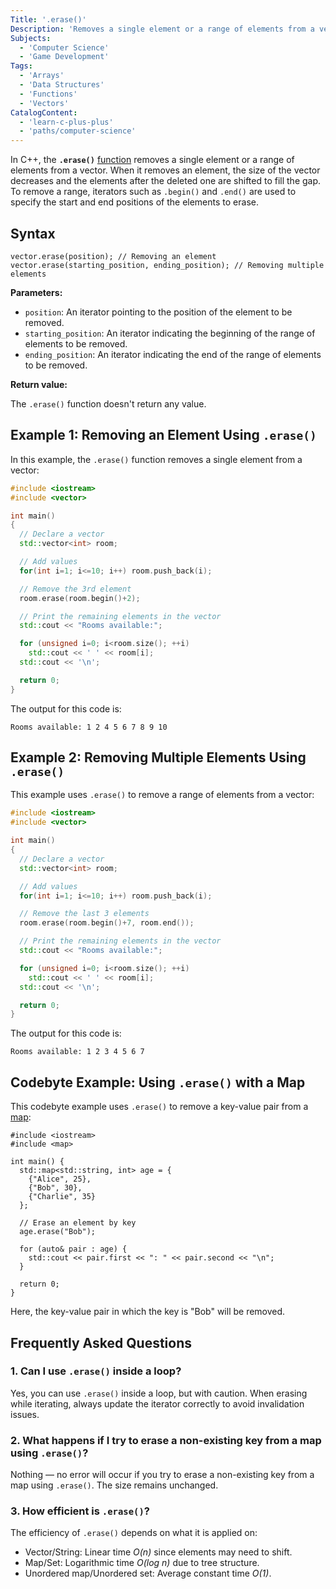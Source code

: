 ```yaml
---
Title: '.erase()'
Description: 'Removes a single element or a range of elements from a vector.'
Subjects:
  - 'Computer Science'
  - 'Game Development'
Tags:
  - 'Arrays'
  - 'Data Structures'
  - 'Functions'
  - 'Vectors'
CatalogContent:
  - 'learn-c-plus-plus'
  - 'paths/computer-science'
---
```


In C++, the **`.erase()`** [function](https://www.codecademy.com/resources/docs/cpp/functions) removes a single element or a range of elements from a vector. When it removes an element, the size of the vector decreases and the elements after the deleted one are shifted to fill the gap. To remove a range, iterators such as `.begin()` and `.end()` are used to specify the start and end positions of the elements to erase.

## Syntax

```pseudo
vector.erase(position); // Removing an element
vector.erase(starting_position, ending_position); // Removing multiple elements
```

**Parameters:**

- `position`: An iterator pointing to the position of the element to be removed.
- `starting_position`: An iterator indicating the beginning of the range of elements to be removed.
- `ending_position`: An iterator indicating the end of the range of elements to be removed.

**Return value:**

The `.erase()` function doesn't return any value.

## Example 1: Removing an Element Using `.erase()`

In this example, the `.erase()` function removes a single element from a vector:

```cpp
#include <iostream>
#include <vector>

int main()
{
  // Declare a vector
  std::vector<int> room;

  // Add values
  for(int i=1; i<=10; i++) room.push_back(i);

  // Remove the 3rd element
  room.erase(room.begin()+2);

  // Print the remaining elements in the vector
  std::cout << "Rooms available:";

  for (unsigned i=0; i<room.size(); ++i)
    std::cout << ' ' << room[i];
  std::cout << '\n';

  return 0;
}
```

The output for this code is:

```shell
Rooms available: 1 2 4 5 6 7 8 9 10
```

## Example 2: Removing Multiple Elements Using `.erase()`

This example uses `.erase()` to remove a range of elements from a vector:

```cpp
#include <iostream>
#include <vector>

int main()
{
  // Declare a vector
  std::vector<int> room;

  // Add values
  for(int i=1; i<=10; i++) room.push_back(i);

  // Remove the last 3 elements
  room.erase(room.begin()+7, room.end());

  // Print the remaining elements in the vector
  std::cout << "Rooms available:";

  for (unsigned i=0; i<room.size(); ++i)
    std::cout << ' ' << room[i];
  std::cout << '\n';

  return 0;
}
```

The output for this code is:

```shell
Rooms available: 1 2 3 4 5 6 7
```

## Codebyte Example: Using `.erase()` with a Map

This codebyte example uses `.erase()` to remove a key-value pair from a [map](https://www.codecademy.com/resources/docs/cpp/maps):

```codebyte/cpp
#include <iostream>
#include <map>

int main() {
  std::map<std::string, int> age = {
    {"Alice", 25},
    {"Bob", 30},
    {"Charlie", 35}
  };

  // Erase an element by key
  age.erase("Bob");

  for (auto& pair : age) {
    std::cout << pair.first << ": " << pair.second << "\n";
  }

  return 0;
}
```

Here, the key-value pair in which the key is "Bob" will be removed.

## Frequently Asked Questions

### 1. Can I use `.erase()` inside a loop?

Yes, you can use `.erase()` inside a loop, but with caution. When erasing while iterating, always update the iterator correctly to avoid invalidation issues.

### 2. What happens if I try to erase a non-existing key from a map using `.erase()`?

Nothing — no error will occur if you try to erase a non-existing key from a map using `.erase()`. The size remains unchanged.

### 3. How efficient is `.erase()`?

The efficiency of `.erase()` depends on what it is applied on:

- Vector/String: Linear time _O(n)_ since elements may need to shift.
- Map/Set: Logarithmic time _O(log n)_ due to tree structure.
- Unordered map/Unordered set: Average constant time _O(1)_.
